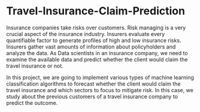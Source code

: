 # Travel-Insurance-Claim-Prediction
Insurance companies take risks over customers. Risk managing is a very crucial aspect
of the insurance industry. Insurers evaluate every quantifiable factor to generate profiles
of high and low insurance risks. Insurers gather vast amounts of information about
policyholders and analyze the data. As Data scientists in an insurance company, we
need to examine the available data and predict whether the client would claim the travel
insurance or not.

In this project, we are going to implement various types of machine learning classification
algorithms to forecast whether the client would claim the travel insurance and which
sectors to focus to mitigate risk. In this case, we study about the previous customers of
a travel insurance company to predict the outcome.
